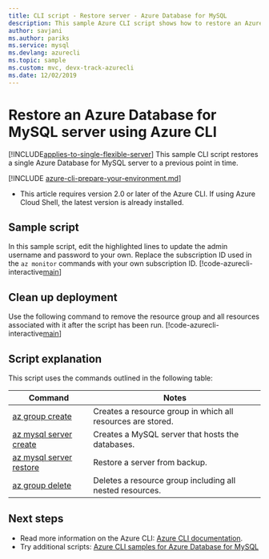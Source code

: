 ```yaml
---
title: CLI script - Restore server - Azure Database for MySQL
description: This sample Azure CLI script shows how to restore an Azure Database for MySQL server and its databases to a previous point in time.
author: savjani
ms.author: pariks
ms.service: mysql
ms.devlang: azurecli
ms.topic: sample
ms.custom: mvc, devx-track-azurecli
ms.date: 12/02/2019
---
```


# Restore an Azure Database for MySQL server using Azure CLI

[!INCLUDE[applies-to-single-flexible-server](includes/applies-to-single-flexible-server.md)]
This sample CLI script restores a single Azure Database for MySQL server to a previous point in time.

[!INCLUDE [azure-cli-prepare-your-environment.md](../../../includes/azure-cli-prepare-your-environment.md)]

- This article requires version 2.0 or later of the Azure CLI. If using Azure Cloud Shell, the latest version is already installed. 

## Sample script
In this sample script, edit the highlighted lines to update the admin username and password to your own. Replace the subscription ID used in the `az monitor` commands with your own subscription ID.
[!code-azurecli-interactive[main](../../../cli_scripts/mysql/backup-restore-pitr/backup-restore.sh?highlight=15-16 "Restore Azure Database for MySQL.")]

## Clean up deployment
Use the following command to remove the resource group and all resources associated with it after the script has been run. 
[!code-azurecli-interactive[main](../../../cli_scripts/mysql/backup-restore-pitr/delete-mysql.sh  "Delete the resource group.")]

## Script explanation
This script uses the commands outlined in the following table:

| **Command** | **Notes** |
|---|---|
| [az group create](/cli/azure/group#az_group_create) | Creates a resource group in which all resources are stored. |
| [az mysql server create](/cli/azure/mysql/server#az_mysql_server_create) | Creates a MySQL server that hosts the databases. |
| [az mysql server restore](/cli/azure/mysql/server#az_mysql_server_restore) | Restore a server from backup. |
| [az group delete](/cli/azure/group#az_group_delete) | Deletes a resource group including all nested resources. |

## Next steps
- Read more information on the Azure CLI: [Azure CLI documentation](/cli/azure).
- Try additional scripts: [Azure CLI samples for Azure Database for MySQL](../sample-scripts-azure-cli.md)
